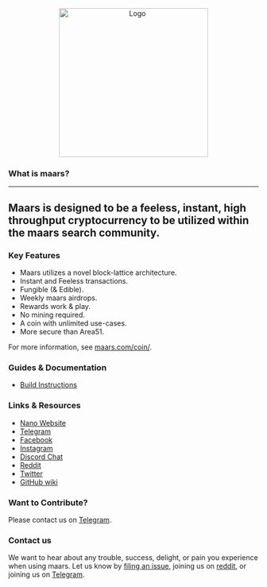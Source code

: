 <div align="center">
    <img src="https://maars.com/images/maarslogo.png" alt="Logo" width='300px' height='auto'/>
</div>


### What is maars?

---
Maars is designed to be a feeless, instant, high throughput cryptocurrency to be utilized within the maars search community.
---

### Key Features

* Maars utilizes a novel block-lattice architecture.
* Instant and Feeless transactions.
* Fungible (& Edible).
* Weekly maars airdrops.
* Rewards work & play.
* No mining required.
* A coin with unlimited use-cases.
* More secure than Area51.

For more information, see [maars.com/coin/](https://maars.com/coin/).

### Guides & Documentation

* [Build Instructions](https://github.com/cryptosearchengine/maars/wiki/Build-Instructions)

### Links & Resources

* [Nano Website](https://maars.com)
* [Telegram](https://t.me/maarscoin)
* [Facebook](https://facebook.com/maarscoin)
* [Instagram](https://instagram.com/maarscoin)
* [Discord Chat](https://discord.gg/uNS9PY)
* [Reddit](https://reddit.com/r/maarscoin)
* [Twitter](https://twitter.com/maarscoin)
* [GitHub wiki](https://github.com/nanocurrency/nano-node/wiki)

### Want to Contribute?

Please contact us on [Telegram](https://t.me/maarscoin).

### Contact us

We want to hear about any trouble, success, delight, or pain you experience when
using maars. Let us know by [filing an issue](https://github.com/cryptosearchengine/maars/issues), joining us on [reddit](https://reddit.com/r/maarscoin), or joining us on [Telegram](https://t.me/maarscoin).
